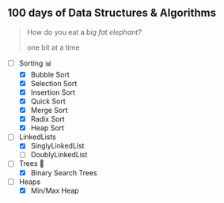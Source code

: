 ## 100 days of Data Structures & Algorithms

> How do you eat a *big fat elephant?*
>
> one bit at a time

- [ ] Sorting :bar_chart:
    - [x] Bubble Sort
    - [x] Selection Sort
    - [x] Insertion Sort
    - [x] Quick Sort
    - [x] Merge Sort
    - [x] Radix Sort
    - [x] Heap Sort
- [ ] LinkedLists
    - [x] SinglyLinkedList
    - [ ] DoublyLinkedList
- [ ] Trees :evergreen_tree:
    - [x] Binary Search Trees
- [ ] Heaps
    - [x] Min/Max Heap